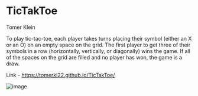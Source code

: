 # TicTakToe

Tomer Klein

To play tic-tac-toe, each player takes turns placing their symbol (either an X or an O) on an empty space on the grid. 
The first player to get three of their symbols in a row (horizontally, vertically, or diagonally) wins the game. 
If all of the spaces on the grid are filled and no player has won, the game is a draw.


Link -  https://tomerkl22.github.io/TicTakToe/

![image](https://user-images.githubusercontent.com/94317058/210187543-6e79a297-4b79-4ca9-bdbc-42e38371dd2f.png)
